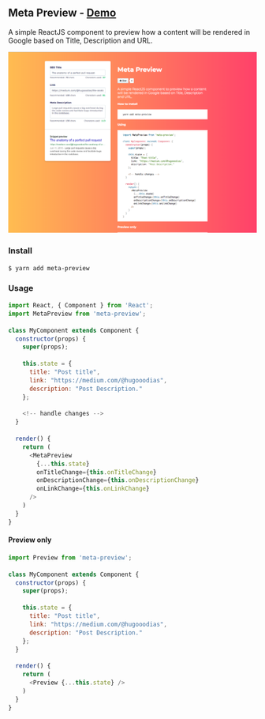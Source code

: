 ## Meta Preview  - [Demo](https://hugodias.github.io/meta-preview/)

A simple ReactJS component to preview how a content will be rendered in Google based on Title, Description and URL.


![Screenshot](https://raw.githubusercontent.com/hugodias/meta-preview/master/public/screenshot.png)

### Install

```console
$ yarn add meta-preview
```

### Usage
```js
import React, { Component } from 'React';
import MetaPreview from 'meta-preview';

class MyComponent extends Component {
  constructor(props) {
    super(props);
      
    this.state = {
      title: "Post title",
      link: "https://medium.com/@hugooodias",
      description: "Post Description."
    };

    <!-- handle changes -->
  }

  render() {
    return (
      <MetaPreview
        {...this.state}
        onTitleChange={this.onTitleChange}
        onDescriptionChange={this.onDescriptionChange}
        onLinkChange={this.onLinkChange}
      />
    )
  }
}
```

#### Preview only
```js
import Preview from 'meta-preview';

class MyComponent extends Component {
  constructor(props) {
    super(props);
      
    this.state = {
      title: "Post title",
      link: "https://medium.com/@hugooodias",
      description: "Post Description."
    };
  }

  render() {
    return (
      <Preview {...this.state} />
    )
  }
}  
```